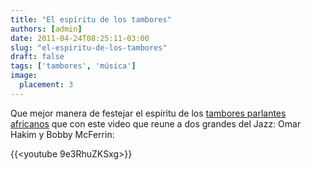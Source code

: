```yaml
---
title: "El espíritu de los tambores"
authors: [admin]
date: 2011-04-24T08:25:11-03:00
slug: "el-espiritu-de-los-tambores"
draft: false
tags: ['tambores', 'música']
image:
  placement: 3
---
```


Que mejor manera de festejar el espíritu de los [tambores parlantes
africanos](/blog/2011/04/tambores-parlantes.html) que
con este video que reune a dos grandes del Jazz: Omar Hakim y Bobby
McFerrin:

{{<youtube 9e3RhuZKSxg>}}